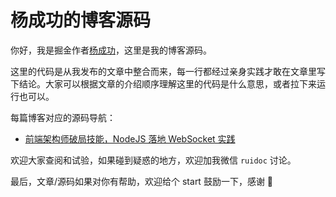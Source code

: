 # 杨成功的博客源码

你好，我是掘金作者[杨成功](https://juejin.cn/user/1169536100339101)，这里是我的博客源码。

这里的代码是从我发布的文章中整合而来，每一行都经过亲身实践才敢在文章里写下结论。大家可以根据文章的介绍顺序理解这里的代码是什么意思，或者拉下来运行也可以。

每篇博客对应的源码导航：

- [前端架构师破局技能，NodeJS 落地 WebSocket 实践](./src/NodeJS搭建WebSocket)

欢迎大家查阅和试验，如果碰到疑惑的地方，欢迎加我微信 `ruidoc` 讨论。

最后，文章/源码如果对你有帮助，欢迎给个 start 鼓励一下，感谢 🙏
